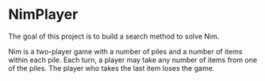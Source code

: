 # NimPlayer

The goal of this project is to build a search method to solve Nim.

Nim is a two-player game with a number of piles and a number of items within each pile. Each turn, a player may take any number of items from one of the piles. The player who takes the last item loses the game.
